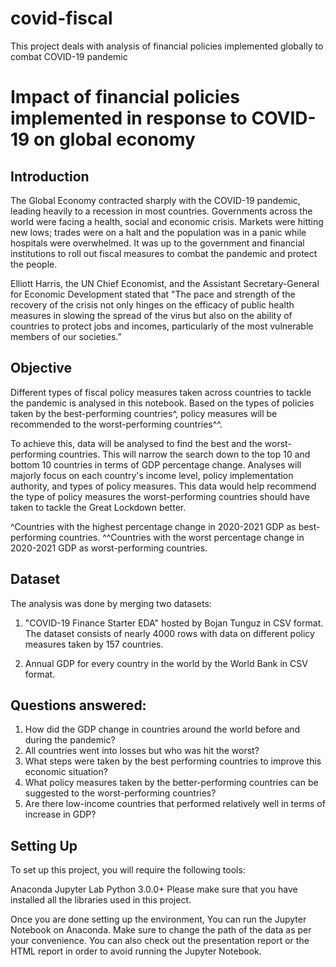 # covid-fiscal
This project deals with analysis of financial policies implemented globally to combat COVID-19 pandemic

# Impact of financial policies implemented in response to COVID-19 on global economy

## Introduction 
The Global Economy contracted sharply with the COVID-19 pandemic, leading heavily to a recession in most countries. Governments across the world were facing a health, social and economic crisis. Markets were hitting new lows; trades were on a halt and the population was in a panic while hospitals were overwhelmed. It was up to the government and financial institutions to roll out fiscal measures to combat the pandemic and protect the people.

Elliott Harris, the UN Chief Economist, and the Assistant Secretary-General for Economic Development stated that "The pace and strength of the recovery of the crisis not only hinges on the efficacy of public health measures in slowing the spread of the virus but also on the ability of countries to protect jobs and incomes, particularly of the most vulnerable members of our societies.”

## Objective
Different types of fiscal policy measures taken across countries to tackle the pandemic is analysed in this notebook. Based on the types of policies taken by the best-performing countries^, policy measures will be recommended to the worst-performing countries^^.


To achieve this, data will be analysed to find the best and the worst-performing countries. This will narrow the search down to the top 10 and bottom 10 countries in terms of GDP percentage change. Analyses will majorly focus on each country's income level, policy implementation authority, and types of policy measures. This data would help recommend the type of policy measures the worst-performing countries should have taken to tackle the Great Lockdown better.


^Countries with the highest percentage change in 2020-2021 GDP as best-performing countries.
^^Countries with the worst percentage change in 2020-2021 GDP as worst-performing countries.

## Dataset 

The analysis was done by merging two datasets:

1. "COVID-19 Finance Starter EDA" hosted by Bojan Tunguz in CSV format. The dataset consists of nearly 4000 rows with data on different policy measures taken by 157 countries.

2. Annual GDP for every country in the world by the World Bank in CSV format.

## Questions answered: 

1. How did the GDP change in countries around the world before and during the pandemic?
2. All countries went into losses but who was hit the worst?
3. What steps were taken by the best performing countries to improve this economic situation?
4. What policy measures taken by the better-performing countries can be suggested to the worst-performing countries?
5. Are there low-income countries that performed relatively well in terms of increase in GDP?

## Setting Up
To set up this project, you will require the following tools:

Anaconda
Jupyter Lab
Python 3.0.0+
Please make sure that you have installed all the libraries used in this project.

Once you are done setting up the environment, You can run the Jupyter Notebook on Anaconda. Make sure to change the path of the data as per your convenience. You can also check out the presentation report or the HTML report in order to avoid running the Jupyter Notebook.
